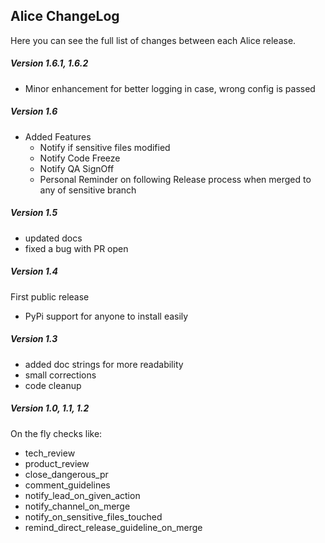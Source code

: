 ## Alice ChangeLog

Here you can see the full list of changes between each Alice release.

##### Version 1.6.1, 1.6.2
- Minor enhancement for better logging in case, wrong config is passed

##### Version 1.6
- Added Features
  - Notify if sensitive files modified
  - Notify Code Freeze
  - Notify QA SignOff
  - Personal Reminder on following Release process when merged to any of sensitive branch

##### Version 1.5
- updated docs
- fixed a bug with PR open

##### Version 1.4
First public release
- PyPi support for anyone to install easily

##### Version 1.3
- added doc strings for more readability
- small corrections
- code cleanup

##### Version 1.0, 1.1, 1.2
On the fly checks like:

- tech_review
- product_review
- close_dangerous_pr
- comment_guidelines
- notify_lead_on_given_action
- notify_channel_on_merge
- notify_on_sensitive_files_touched
- remind_direct_release_guideline_on_merge



